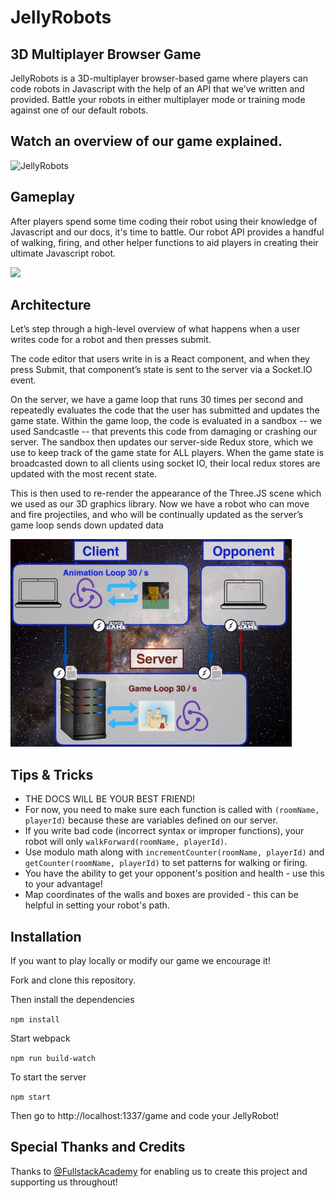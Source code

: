 # JellyRobots

## 3D Multiplayer Browser Game

JellyRobots is a 3D-multiplayer browser-based game where players can code robots in Javascript with the help of an API that we've written and provided.
Battle your robots in either multiplayer mode or training mode against one of our default robots.

## Watch an overview of our game explained.
![JellyRobots](https://youtu.be/EI-_1RDtNo0)

## Gameplay

After players spend some time coding their robot using their knowledge of Javascript and our docs, it's time to battle.
Our robot API provides a handful of walking, firing, and other helper functions to aid players in creating their ultimate Javascript robot.

![](https://media.giphy.com/media/o9WlcuZkLDw4g/giphy.gif)

## Architecture

Let’s step through a high-level overview of what happens when a user writes code for a robot and then presses submit.

The code editor that users write in is a React component, and when they press Submit, that component’s state is sent to the server via a Socket.IO event.

On the server, we have a game loop that runs 30 times per second and repeatedly evaluates the code that the user has submitted and updates the game state.
Within the game loop, the code is evaluated in a sandbox -- we used Sandcastle -- that prevents this code from damaging or crashing our server.
The sandbox then updates our server-side Redux store, which we use to keep track of the game state for ALL players.
When the game state is broadcasted down to all clients using socket IO, their local redux stores are updated with the most recent state.

This is then used to re-render the appearance of the Three.JS scene which we used as our 3D graphics library.
Now we have a robot who can move and fire projectiles, and who will be continually updated as the server’s game loop sends down updated data

![](public/assets/smallArchitecture1.jpg)

## Tips & Tricks
* THE DOCS WILL BE YOUR BEST FRIEND!
* For now, you need to make sure each function is called with `(roomName, playerId)` because these are variables defined on our server.
* If you write bad code (incorrect syntax or improper functions), your robot will only `walkForward(roomName, playerId)`.
* Use modulo math along with `incrementCounter(roomName, playerId)` and `getCounter(roomName, playerId)` to set patterns for walking or firing.
* You have the ability to get your opponent's position and health - use this to your advantage!
* Map coordinates of the walls and boxes are provided - this can be helpful in setting your robot's path.

## Installation

If you want to play locally or modify our game we encourage it!

Fork and clone this repository.

Then install the dependencies

`npm install`

Start webpack

`npm run build-watch`

To start the server

`npm start`

Then go to http://localhost:1337/game and code your JellyRobot!

## Special Thanks and Credits

Thanks to [@FullstackAcademy](https://github.com/FullstackAcademy/) for enabling us to create this project and supporting us throughout!
